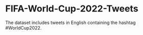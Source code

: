 # FIFA-World-Cup-2022-Tweets
The dataset includes tweets in English containing the hashtag #WorldCup2022. 
